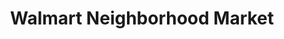 ---
title: "Walmart Neighborhood Market"
url: /port-orange/walmart-neighborhood-market/
shop: supermarket
---